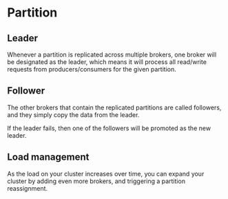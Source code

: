 # Partition

## Leader

Whenever a partition is replicated across multiple brokers, one broker will be designated as the leader, which means it will process all read/write requests from producers/consumers for the given partition.

## Follower

The other brokers that contain the replicated partitions are called followers, and they simply copy the data from the leader.

If the leader fails, then one of the followers will be promoted as the new leader.

## Load management

As the load on your cluster increases over time, you can expand your cluster by adding even more brokers, and triggering a partition reassignment.
